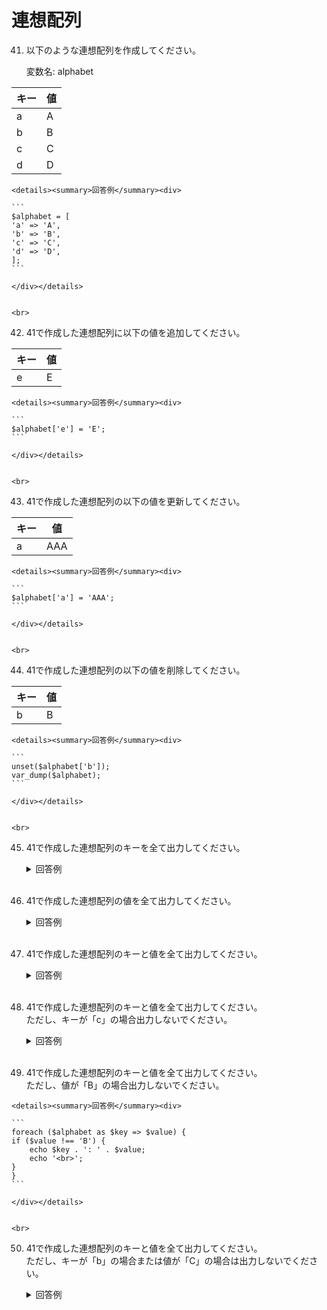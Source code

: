 # 連想配列

41. 以下のような連想配列を作成してください。  

	変数名: alphabet
	
 | キー | 値  |
 | ---- | --- |
 | a    | A   |
 | b    | B   |
 | c    | C   |
 | d    | D   |


	<details><summary>回答例</summary><div>
		
	```
	$alphabet = [
    'a' => 'A',
    'b' => 'B',
    'c' => 'C',
    'd' => 'D',
	];
	```
		
	</div></details>
	

	<br>
	
42. 41で作成した連想配列に以下の値を追加してください。  
	
 | キー | 値  |
 | ---- | --- |
 | e    | E   |

	<details><summary>回答例</summary><div>
		
	```
	$alphabet['e'] = 'E';
	```
		
	</div></details>
	

	<br>
	
	
43. 41で作成した連想配列の以下の値を更新してください。  
	
 | キー | 値  |
 | ---- | --- |
 | a    | AAA |

	<details><summary>回答例</summary><div>
		
	```
	$alphabet['a'] = 'AAA';
	```
		
	</div></details>
	

	<br>
	
44. 41で作成した連想配列の以下の値を削除してください。  
	
 | キー | 値  |
 | ---- | --- |
 | b    | B   |

	<details><summary>回答例</summary><div>
		
	```
	unset($alphabet['b']);
	var_dump($alphabet);
	```
		
	</div></details>
	

	<br>
	
45. 41で作成した連想配列のキーを全て出力してください。 

	<details><summary>回答例</summary><div>
		
	```
	foreach ($alphabet as $key => $value) {
    	echo $key;
    	echo '<br>';
	}
	```
		
	</div></details>
	

	<br>
	

	
46. 41で作成した連想配列の値を全て出力してください。   

	<details><summary>回答例</summary><div>
		
	```
	foreach ($alphabet as $value) {
    echo $value;
    echo '<br>';
	}
	```
		
	</div></details>
	

	<br>
	
47. 41で作成した連想配列のキーと値を全て出力してください。   

	<details><summary>回答例</summary><div>
		
	```
	foreach ($alphabet as $key => $value) {
    echo $key . ': ' . $value;
    echo '<br>';
	}
	```
		
	</div></details>
	

	<br>
	
48. 41で作成した連想配列のキーと値を全て出力してください。   
ただし、キーが「c」の場合出力しないでください。

	<details><summary>回答例</summary><div>
		
	```
	foreach ($alphabet as $key => $value) {
    if ($key !== 'c') {
        echo $key . ': ' . $value;
        echo '<br>';
    }
	}
	```
		
	</div></details>
	

	<br>

49.  41で作成した連想配列のキーと値を全て出力してください。   
ただし、値が「B」の場合出力しないでください。

	<details><summary>回答例</summary><div>
		
	```
	foreach ($alphabet as $key => $value) {
    if ($value !== 'B') {
        echo $key . ': ' . $value;
        echo '<br>';
    }
	}
	```
		
	</div></details>
	

	<br>
	
50. 41で作成した連想配列のキーと値を全て出力してください。   
ただし、キーが「b」の場合または値が「C」の場合は出力しないでください。

	<details><summary>回答例</summary><div>
		
	```
	foreach ($alphabet as $key => $value) {
    if ($key !== 'b' && $value !== 'C') {
        echo $key . ': ' . $value;
        echo '<br>';
    }
	}
	```
		
	</div></details>
	

	<br>
